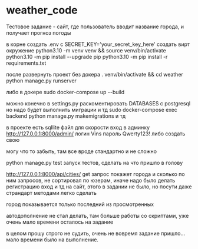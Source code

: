 # weather_code
Тестовое задание - сайт, где пользователь вводит название города, и получает прогноз погоды


в корне создать .env с SECRET_KEY='your_secret_key_here'
создать вирт окружение python3.10 -m venv venv && source venv/bin/activate
python3.10 -m pip install --upgrade pip
python3.10 -m pip install -r requirements.txt

после развернуть проект без докера
. venv/bin/activate && cd weather
python manage.py runserver

либо в докере
sudo docker-compose up --build

можно конечно в settings.py раскоментировать DATABASES с postgresql но надо будет выполнить миграции и тд
sudo docker-compose exec backend python manage.py makemigrations и тд


в проекте есть sqllite файл для скорости вход в админку http://127.0.0.1:8000/admin/ логин Vins пароль Qwerty123!
либо создать свою

могу что то забыть, там все вроде стандартно и не сложно

python manage.py test запуск тестов, сделать на что пришло в голову

http://127.0.0.1:8000/api/cities/ get запрос покажет города и сколько по ним запросов, не сортировал по юзерам, иначе надо было делать регистрацию вход и тд на сайт, этого в задании не было, но посути даже страндарт методами легко сделать

город показывается только последний из просмотренных

автодополнение не стал делать, там больше работы со скриптами, уже очень мало времени осталось на задание


в целом прошу строго не судить, очень не вовремя задание пришло... мало времени было на выполнение.
